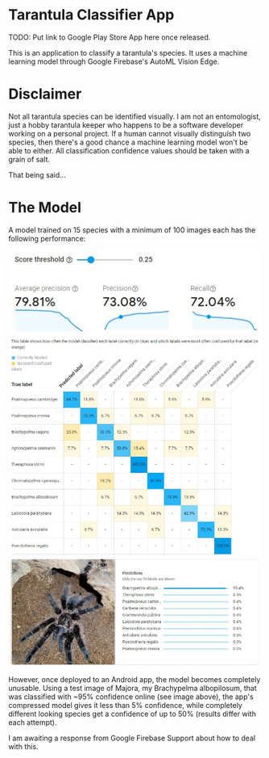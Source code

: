 # Tarantula Classifier App

TODO: Put link to Google Play Store App here once released.

This is an application to classify a tarantula's species.
It uses a machine learning model through Google Firebase's AutoML Vision Edge.

# Disclaimer

Not all tarantula species can be identified visually. 
I am not an entomologist, just a hobby tarantula keeper who happens to be a software developer working on a personal project. 
If a human cannot visually distinguish two species, then there's a good chance a machine learning model won't be able to either. 
All classification confidence values should be taken with a grain of salt. 

That being said...

# The Model

A model trained on 15 species with a minimum of 100 images each has the following performance:

![Model Performance](graphics/model_stats.jpg)
![Confusion Matrix](graphics/confusion_matrix.jpg)
![Online Classification of Majora the Curlyhair](graphics/majora_classification_online.jpg)

However, once deployed to an Android app, the model becomes completely unusable. 
Using a test image of Majora, my Brachypelma albopilosum, that was classified with ~95% confidence online (see image above), the app's compressed model gives it less than 5% confidence, while completely different looking species get a confidence of up to 50% (results differ with each attempt). 

I am awaiting a response from Google Firebase Support about how to deal with this.
